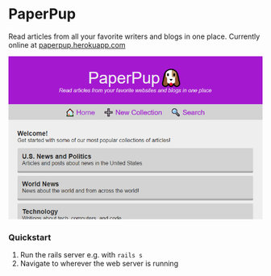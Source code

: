# PaperPup
Read articles from all your favorite writers and blogs in one place.
Currently online at [paperpup.herokuapp.com](https://paperpup.herokuapp.com)

![Screenshot of PaperPup in action](readme_screenshot.png)

### Quickstart
1. Run the rails server e.g. with `rails s`
2. Navigate to wherever the web server is running
